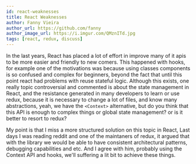 ```yaml
---
id: react-weaknesses
title: React Weaknesses
author: Fanny Vieira
author_url: https://github.com/fanny
author_image_url: https://i.imgur.com/QMznITd.jpg
tags: [react, redux, discuss]
---
```


In the last years, React has placed a lot of effort in improve many of it apis to be more easier and friendly to new comers. <!--truncate--> This happened with hooks, for example one of the motivations was because using classes components is so confused and complex for beginners, beyond the fact that until this point react had problems with reuse stateful logic. Although this exists, one really topic controversial and commented is about the state management in React, and the resistance generated in many developers to learn or use redux, because it is necessary to change a lot of files, and know many abstractions, yeah, we have the `<Context>` alternative, but do you think that this API is enough to complex things or global state management? or is it better to resort to redux?


My point is that I miss a more structured solution on this topic in React, Last days I was reading reddit and one of the maintaners of redux, it argued that with the library we would be able to have consistent architectural patterns, debugging capabilities and etc. And I agree with him, probably using the Context API and hooks, we'll suffering a lit bit to achieve these things.
